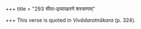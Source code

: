 +++
title = "293 सीता-द्रव्यापहरणे शस्त्राणाम्"

+++
This verse is quoted in *Vivādaratnākara* (p. 324).


